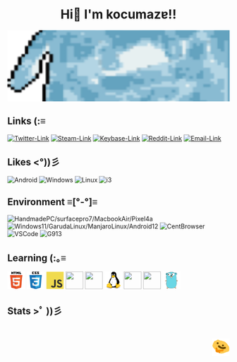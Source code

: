 <h1 align='center'>Hi👻 I'm kocumazɐ!!</h1>
<img src='./readme.png'/>

## Links (:≡
<a href='https://twitter.com/kocumaza'>
  <img src='https://img.shields.io/badge/-twitter-1c9cea?style=flat-square' alt='Twitter-Link'/></a>
<a href='https://steamcommunity.com/id/kocumaza'>
  <img src='https://img.shields.io/badge/-Steam-1c31ea?style=flat-square' alt='Steam-Link'/></a>
<a href='https://keybase.io/kocumaza'>
  <img src='https://img.shields.io/badge/-Keybase-e3e049?style=flat-square' alt='Keybase-Link'/></a>
<a href='https://www.reddit.com/user/kocumaza'>
  <img src='https://img.shields.io/badge/-Reddit-ea5a1c?style=flat-square' alt='Reddit-Link'/></a>
<a href='mailto://kocumaza--@outlook.com'>
  <img src='https://img.shields.io/badge/-Email-23b8b3?style=flat-square' alt='Email-Link'/></a>

## Likes <°))彡
<p align='left'>
  <img src='https://img.shields.io/badge/Android-3ddb86.svg?logo=&style=flat-square' alt='Android'/>
  <img src='https://img.shields.io/badge/Windows-1595fa.svg?logo=&style=flat-square' alt='Windows'/>
  <img src='https://img.shields.io/badge/Linux-2CA5E0.svg?logo=&style=flat-square' alt='Linux'/>
  <img src='https://img.shields.io/badge/i3-fb4934.svg?logo=&style=flat-square' alt='i3'/></p>

## Environment ≡[°-°]≡
<p align='left'>
  <img src='https://img.shields.io/static/v1?label=Device&message=Handmade%20PC/surface%20pro%207/Macbook%20Air/Pixel%204a&color=355cb0&style=flat-square' alt='HandmadePC/surfacepro7/MacbookAir/Pixel4a'/>
  <img src='https://img.shields.io/static/v1?label=OS&message=Windows11/Garuda%20Linux/Manjaro%20Linux/Android12&color=07adad&style=flat-square'/ alt='Windows11/GarudaLinux/ManjaroLinux/Android12'>
  <img src='https://img.shields.io/static/v1?label=Browser&message=CentBrowser&color=5cb0ff&style=flat-square' alt='CentBrowser'/>
  <img src='https://img.shields.io/static/v1?label=IDE&message=VSCodeInsiders&color=0f92d9&style=flat-square' alt='VSCode'/>
  <img src='https://img.shields.io/static/v1?label=Keyboard&message=G913&color=black&style=flat-square' alt='G913'/></p>

## Learning (:｡≡
<p align='left'>
  <img src='https://raw.githubusercontent.com/devicons/devicon/master/icons/html5/html5-original-wordmark.svg' width='40' height='40' alt=''/>
  <img src='https://raw.githubusercontent.com/devicons/devicon/master/icons/css3/css3-original-wordmark.svg' width='40' height='40' alt=''/>
  <img src='https://raw.githubusercontent.com/devicons/devicon/master/icons/javascript/javascript-original.svg' width='40' height='40' alt=''/>
  <img src='https://upload.wikimedia.org/wikipedia/commons/1/1b/Svelte_Logo.svg' width='40' height='40' alt=''/>
  <img src='https://www.vectorlogo.zone/logos/kotlinlang/kotlinlang-icon.svg' width='40' height='40' alt=''/>
  <img src='https://raw.githubusercontent.com/devicons/devicon/master/icons/linux/linux-original.svg' width='40' height='40' alt=''/>
  <img src='https://www.vectorlogo.zone/logos/gnu_bash/gnu_bash-icon.svg' width='40' height='40' alt=''/>
  <img src='https://download.blender.org/branding/community/blender_community_badge_white.svg' width='40' height='40' alt=''/>
  <img src='https://raw.githubusercontent.com/devicons/devicon/master/icons/go/go-original.svg' width='40' height='40' alt=''/></p>

  ## Stats >ﾟ ))彡
<p align='left'>
  <img src='https://github-readme-stats.vercel.app/api?username=kocumaza&count_private=true&show_icons=true&theme=prussian' alt=''/>
  <img src='https://github-profile-summary-cards.vercel.app/api/cards/productive-time?username=kocumaza&theme=nord_dark' alt=''></p>

<p align="right">
  <img src='https://komarev.com/ghpvc/?username=kocumaza&color=46b8d4&style=flat-square' alt=''/>
  <img src='./nyo.png' width='40' height='40'/></p>
